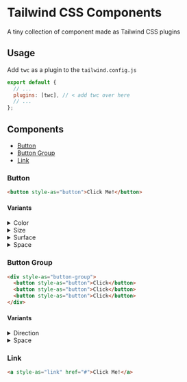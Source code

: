 # Tailwind CSS Components

A tiny collection of component made as Tailwind CSS plugins

## Usage

Add `twc` as a plugin to the `tailwind.config.js`

```js
export default {
  // ...
  plugins: [twc], // < add twc over here
  // ...
};
```

## Components

- [Button](#button)
- [Button Group](#button-group)
- [Link](#link)

### Button

```html
<button style-as="button">Click Me!</button>
```

#### Variants

<details><summary>Color</summary>

#### Button Color

`primary` `secondary` `positive` `negative`

```html
<button style-as="button" with-color="positive">Click Me!</button>
```

</details>

<details><summary>Size</summary>

#### Button Size

`small` `medium` `large`

```html
<button style-as="button" with-size="small">Click Me!</button>
```

</details>

<details><summary>Surface</summary>

#### Button Surface

`ghost` `fill`

```html
<button style-as="button" with-surface="ghost">Click Me!</button>
```

</details>

<details><summary>Space</summary>

#### Button Space

`full` `auto`

```html
<button style-as="button" with-space="full">Click Me!</button>
```

</details>

### Button Group

```html
<div style-as="button-group">
  <button style-as="button">Click</button>
  <button style-as="button">Click</button>
  <button style-as="button">Click</button>
</div>
```

#### Variants

<details><summary>Direction</summary>

#### Button Group Direction

`horizontal` `vertical`

```html
<div style-as="button-group" with-direction="vertical">
  <button style-as="button">Click</button>
  <button style-as="button">Click</button>
  <button style-as="button">Click</button>
</div>
```

</details>

<details><summary>Space</summary>

#### Button Group Space

`auto` `full`

```html
<div style-as="button-group" with-space="fill">
  <button style-as="button">Click</button>
  <button style-as="button">Click</button>
  <button style-as="button">Click</button>
</div>
```

</details>

### Link

```html
<a style-as="link" href="#">Click Me!</a>
```
